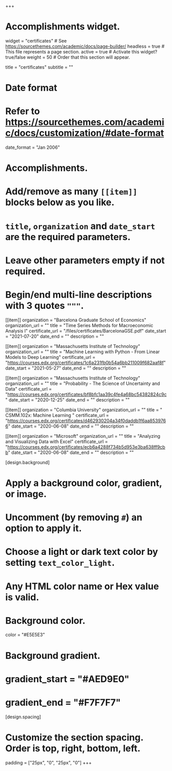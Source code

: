 +++
# Accomplishments widget.
widget = "certificates"  # See https://sourcethemes.com/academic/docs/page-builder/
headless = true  # This file represents a page section.
active = true  # Activate this widget? true/false
weight = 50  # Order that this section will appear.

title = "certificates"
subtitle = ""

# Date format
#   Refer to https://sourcethemes.com/academic/docs/customization/#date-format
date_format = "Jan 2006"

# Accomplishments.
#   Add/remove as many `[[item]]` blocks below as you like.
#   `title`, `organization` and `date_start` are the required parameters.
#   Leave other parameters empty if not required.
#   Begin/end multi-line descriptions with 3 quotes `"""`.

[[item]]
  organization = "Barcelona Graduate School of Economics"
  organization_url = ""
  title = "Time Series Methods for Macroeconomic Analysis I"
  certificate_url = "/files/certificates/BarcelonaGSE.pdf"
  date_start = "2021-07-20"
  date_end = ""
  description = ""

[[item]]
  organization = "Massachusetts Institute of Technology"
  organization_url = ""
  title = "Machine Learning with Python - From Linear Models to Deep Learning"
  certificate_url = "https://courses.edx.org/certificates/1c6a231fb0b54a6bb211009f682aaf8f"
  date_start = "2021-05-27"
  date_end = ""
  description = ""

[[item]]
  organization = "Massachusetts Institute of Technology"
  organization_url = ""
  title = "Probability - The Science of Uncertainty and Data"
  certificate_url = "https://courses.edx.org/certificates/bf8bfc1aa39c4fe4a68bc54382824c9c"
  date_start = "2020-12-25"
  date_end = ""
  description = ""
  
[[item]]
  organization = "Columbia University"
  organization_url = ""
  title = " CSMM.102x: Machine Learning "
  certificate_url = "https://courses.edx.org/certificates/d462930204a34f0daddb1f6aa8539766"
  date_start = "2020-06-08"
  date_end = ""
  description = ""
  
[[item]]
  organization = "Microsoft"
  organization_url = ""
  title = "Analyzing and Visualizing Data with Excel"
  certificate_url = "https://courses.edx.org/certificates/ecb6a4288f734b5d953e3ba638ff9cbb"
  date_start = "2020-06-08"
  date_end = ""
  description = ""

[design.background]
  # Apply a background color, gradient, or image.
  #   Uncomment (by removing `#`) an option to apply it.
  #   Choose a light or dark text color by setting `text_color_light`.
  #   Any HTML color name or Hex value is valid.

  # Background color.
  color = "#E5E5E3"

  # Background gradient.
  # gradient_start = "#AED9E0"
  # gradient_end = "#F7F7F7"

[design.spacing]
  # Customize the section spacing. Order is top, right, bottom, left.
  padding = ["25px", "0", "25px", "0"]
+++
